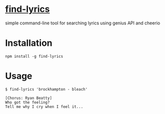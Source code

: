 # [find-lyrics](https://www.npmjs.com/package/find-lyrics)

simple command-line tool for searching lyrics using genius API and cheerio


# Installation

    npm install -g find-lyrics

# Usage

    $ find-lyrics 'brockhampton - bleach'
    
    [Chorus: Ryan Beatty]
    Who got the feeling?
    Tell me why I cry when I feel it...

